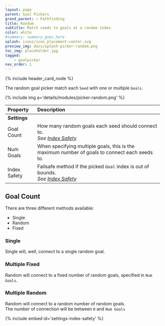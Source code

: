 ```yaml
---
layout: page
parent: Goal Pickers
grand_parent: ∷ Pathfinding
title: Random
subtitle: Match seeds to goals at a random index.
color: white
#summary: summary_goes_here
splash: icons/icon_placement-center.svg
preview_img: docs/splash-picker-random.png
toc_img: placeholder.jpg
tagged: 
    - goalpicker
nav_order: 1
---
```


{% include header_card_node %}

The random goal picker match each `Seed` with one or multiple `Goals`.

{% include img a='details/modules/picker-random.png' %} 

| Property       | Description          |
|:-------------|:------------------|
|**Settings**||
| Goal Count           | How many random goals each seed should connect to.<br>*See [Index Safety](#index-safety)* |
| Num Goals           | When specifying multiple goals, this is the maximum number of goals to connect each seeds to. |
| Index Safety           | Failsafe method if the picked `Goal` index is out of bounds.<br>*See [Index Safety](#index-safety)* |

## Goal Count

There are three different methods available:
- Single
- Random
- Fixed

### Single
Single will, well, connect to a single random goal.

### Multiple Fixed
Random will connect to a fixed number of random goals, specified in `Num Goals`.

### Multiple Random
Random will connect to a random number of random goals.  
The number of connection will be between `0` and `Num Goals`

{% include embed id='settings-index-safety' %}